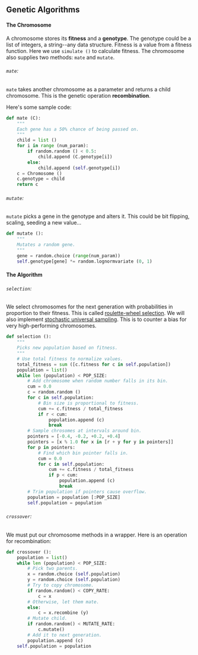 ## Genetic Algorithms

#### The Chromosome

A chromosome stores its **fitness** and a **genotype**. The genotype could be a list of integers, a string--any data
structure. Fitness is a value from a fitness function. Here we use ``simulate ()`` to calculate fitness. The chromosome also supplies two methods: ``mate`` and ``mutate``.

###### ``mate``:

``mate`` takes another chromosome as a parameter and returns a
child chromosome. This is the genetic operation
**recombination**.

Here's some sample code:

```python
def mate (C):
    """
    Each gene has a 50% chance of being passed on.
    """
    child = list ()
    for i in range (num_param):
        if random.random () < 0.5:
            child.append (C.genotype[i])
        else:
            child.append (self.genotype[i])
    c = Chromosome ()
    c.genotype = child
    return c
```
        
###### ``mutate``:
``mutate`` picks a gene in the genotype and alters it. This could be bit flipping, scaling, seeding a new value... 

```python
def mutate ():
    """
    Mutates a random gene.
    """
    gene = random.choice (range(num_param))
    self.genotype[gene] *= random.lognormvariate (0, 1)
```

#### The Algorithm

###### ``selection``:
We select chromosomes for the next generation with probabilities in proportion to their fitness. This is called [roulette-wheel selection](https://en.wikipedia.org/wiki/Roulette_wheel_selection). We will also implement [stochastic universal sampling](http://en.wikipedia.org/wiki/Stochastic_universal_sampling). This is to counter a bias for very high-performing chromosomes. 

```python
def selection ():
    """
    Picks new population based on fitness.
    """
    # Use total fitness to normalize values.
    total_fitness = sum ([c.fitness for c in self.population])
    population = list()
    while len (population) < POP_SIZE:
        # Add chromosome when random number falls in its bin.
        cum = 0.0
        c = random.random ()
        for c in self.population:
            # Bin size is proportional to fitness.
            cum += c.fitness / total_fitness
            if r < cum:
                population.append (c)
                break
        # Sample chrosomes at intervals around bin.
        pointers = [-0.4, -0.2, +0.2, +0.4]
        pointers = [x % 1.0 for x in [r + y for y in pointers]]
        for p in pointers:
            # Find which bin pointer falls in. 
            cum = 0.0
            for c in self.population:
                cum += c.fitness / total_fitness
                if p < cum:
                    population.append (c)
                    break
        # Trim population if pointers cause overflow.
        population = population [:POP_SIZE]
        self.population = population
```

###### ``crossover``:
We must put our chromosome methods in a wrapper. 
Here is an operation for recombination:

```python
def crossover ():
    population = list()
    while len (population) < POP_SIZE:
        # Pick two parents.
        x = random.choice (self.population)
        y = random.choice (self.population)
        # Try to copy chromosome.
        if random.random() < COPY_RATE:
            c = x
        # Otherwise, let them mate. 
        else:
            c = x.recombine (y)
        # Mutate child.
        if random.random() < MUTATE_RATE:
            c.mutate()
        # Add it to next generation.
        population.append (c)
    self.population = population
```
        
        
